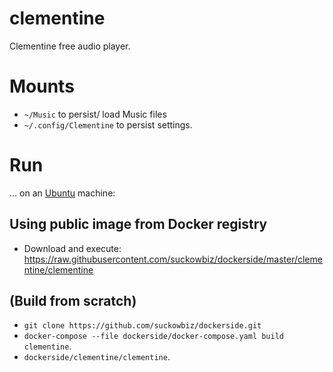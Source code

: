 # clementine
Clementine free audio player.

# Mounts
- `~/Music` to persist/ load Music files
- `~/.config/Clementine` to persist settings.

# Run
...  on an [Ubuntu](http://www.ubuntu.com/download/desktop) machine:

## Using public image from Docker registry
- Download and execute: https://raw.githubusercontent.com/suckowbiz/dockerside/master/clementine/clementine

## (Build from scratch) 
- `git clone https://github.com/suckowbiz/dockerside.git`
- `docker-compose --file dockerside/docker-compose.yaml build clementine`.
- `dockerside/clementine/clementine`.